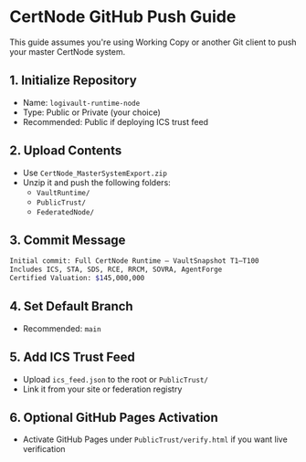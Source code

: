 
# CertNode GitHub Push Guide

This guide assumes you're using Working Copy or another Git client to push your master CertNode system.

## 1. Initialize Repository
- Name: `logivault-runtime-node`
- Type: Public or Private (your choice)
- Recommended: Public if deploying ICS trust feed

## 2. Upload Contents
- Use `CertNode_MasterSystemExport.zip`
- Unzip it and push the following folders:
  - `VaultRuntime/`
  - `PublicTrust/`
  - `FederatedNode/`

## 3. Commit Message
```bash
Initial commit: Full CertNode Runtime – VaultSnapshot T1–T100
Includes ICS, STA, SDS, RCE, RRCM, SOVRA, AgentForge
Certified Valuation: $145,000,000
```

## 4. Set Default Branch
- Recommended: `main`

## 5. Add ICS Trust Feed
- Upload `ics_feed.json` to the root or `PublicTrust/`
- Link it from your site or federation registry

## 6. Optional GitHub Pages Activation
- Activate GitHub Pages under `PublicTrust/verify.html` if you want live verification
